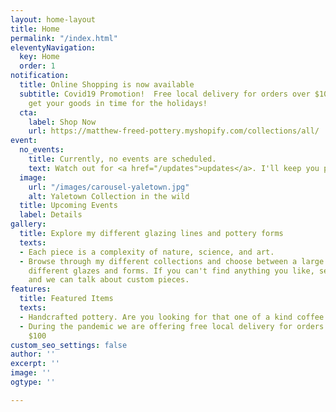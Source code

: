 ```yaml
---
layout: home-layout
title: Home
permalink: "/index.html"
eleventyNavigation:
  key: Home
  order: 1
notification:
  title: Online Shopping is now available
  subtitle: Covid19 Promotion!  Free local delivery for orders over $100.  You'll
    get your goods in time for the holidays!
  cta:
    label: Shop Now
    url: https://matthew-freed-pottery.myshopify.com/collections/all/
event:
  no_events: 
    title: Currently, no events are scheduled.
    text: Watch out for <a href="/updates">updates</a>. I'll keep you posted!
  image:
    url: "/images/carousel-yaletown.jpg"
    alt: Yaletown Collection in the wild
  title: Upcoming Events
  label: Details
gallery:
  title: Explore my different glazing lines and pottery forms
  texts:
  - Each piece is a complexity of nature, science, and art.
  - Browse through my different collections and choose between a large variety of
    different glazes and forms. If you can't find anything you like, send me a message
    and we can talk about custom pieces.
features:
  title: Featured Items
  texts:
  - Handcrafted pottery. Are you looking for that one of a kind coffee mug?
  - During the pandemic we are offering free local delivery for orders greater than
    $100
custom_seo_settings: false
author: ''
excerpt: ''
image: ''
ogtype: ''

---
```

